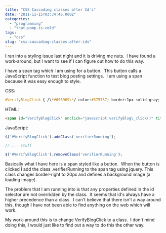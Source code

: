 ```yaml
---
title: "CSS Cascading classes after Id's"
date: "2011-11-15T03:34:46.000Z"
categories: 
  - "programming"
  - "that-poop-is-cold"
tags: 
  - "css"
slug: "css-cascading-classes-after-ids"
---
```


I ran into a styling issue last night and it is driving me nuts.  I have found a work-around, but I want to see if I can figure out how to do this way.

I have a span tag which I am using for a button.  This button calls a JavaScript function to test blog posting settings.  I am using a span because it was easy enough to style.

CSS:

```css
#VerifyBlogClick { /\*#696969\*/ color:#575757; border:1px solid gray; background-color:#eee; padding:2px 5px 2px 5px; margin:0 0 0 13px; border-radius: 2px; } #VerifyBlogClick:hover { color:Black; background-color:#bbb; cursor:pointer; } .verifierRunning { padding-right:30px; background-image:url(ajaxloaderBlue.gif); background-repeat:no-repeat; background-position:right; }
```

HTML:

```html
<span id="VerifyBlogClick" onclick="javascript:verifyBlog\_click()" title="Tries to send an unpublished test post to your blog">Verify Blog</span>
```

JavaScript:

```js
$('#VerifyBlogClick').addClass('verifierRunning');

// ... stuff

$('#VerifyBlogClick').removeClass('verifierRunning');
```

Basically what I have here is a span styled like a button.  When the button is clicked I add the class .verifierRunning to the span tag using jquery. This class changes border-right to 20px and defines a background image (a loading image).

The problem that I am running into is that any properties defined in the id selector are not overridden by the class.  It seems that id's always have a higher precedence than a class.  I can't believe that there isn't a way around this, though I have not been able to find anything on the web which will work.

My work-around this is to change VerifyBlogClick to a class.  I don't mind doing this, I would just like to find out a way to do this the other way.
